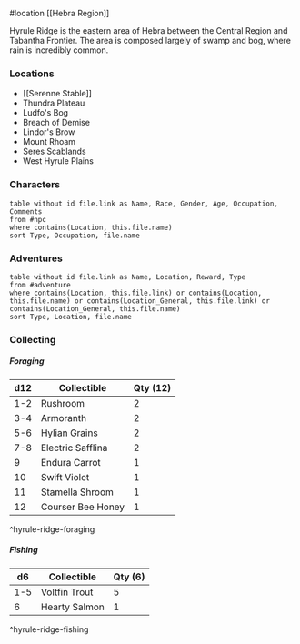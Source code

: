  #location [[Hebra Region]]

Hyrule Ridge is the eastern area of Hebra between the Central Region and Tabantha Frontier. The area is composed largely of swamp and bog, where rain is incredibly common.

### Locations

* [[Serenne Stable]]
* Thundra Plateau
* Ludfo's Bog
* Breach of Demise
* Lindor's Brow
* Mount Rhoam
* Seres Scablands
* West Hyrule Plains

### Characters
```dataview
table without id file.link as Name, Race, Gender, Age, Occupation, Comments
from #npc
where contains(Location, this.file.name)
sort Type, Occupation, file.name
```

### Adventures
```dataview
table without id file.link as Name, Location, Reward, Type
from #adventure
where contains(Location, this.file.link) or contains(Location, this.file.name) or contains(Location_General, this.file.link) or contains(Location_General, this.file.name)
sort Type, Location, file.name
```

### Collecting

##### Foraging

| d12 | Collectible       | Qty (12) |
| --- | ----------------- | -------- |
| 1-2 | Rushroom          | 2        |
| 3-4 | Armoranth         | 2        |
| 5-6 | Hylian Grains    | 2        |
| 7-8 | Electric Safflina | 2        |
| 9   | Endura Carrot     | 1        |
| 10  | Swift Violet      | 1        |
| 11  | Stamella Shroom   | 1        |
| 12  | Courser Bee Honey | 1        |
^hyrule-ridge-foraging

##### Fishing

| d6  | Collectible   | Qty (6) |
| --- | ------------- | ------- |
| 1-5 | Voltfin Trout | 5       |
| 6   | Hearty Salmon | 1       |
^hyrule-ridge-fishing
